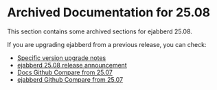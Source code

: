 # Archived Documentation for 25.08

This section contains some archived sections for ejabberd 25.08.

If you are upgrading ejabberd from a previous release, you can check:

* [Specific version upgrade notes](upgrade.md)
* [ejabberd 25.08 release announcement](https://www.process-one.net/blog/ejabberd-25-08/)
* [Docs Github Compare from 25.07](https://github.com/processone/docs.ejabberd.im/compare/25.07..25.08)
* [ejabberd Github Compare from 25.07](https://github.com/processone/ejabberd/compare/25.07..25.08)

